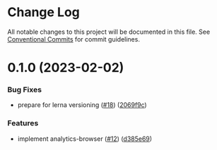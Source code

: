 # Change Log

All notable changes to this project will be documented in this file.
See [Conventional Commits](https://conventionalcommits.org) for commit guidelines.

# 0.1.0 (2023-02-02)


### Bug Fixes

* prepare for lerna versioning ([#18](https://github.com/coxwave/coxwave-typescript/issues/18)) ([2069f9c](https://github.com/coxwave/coxwave-typescript/commit/2069f9c8afd99c6dbc60b4a2e887e481629dd6ae))


### Features

* implement analytics-browser ([#12](https://github.com/coxwave/coxwave-typescript/issues/12)) ([d385e69](https://github.com/coxwave/coxwave-typescript/commit/d385e69d0720a070e44de7b2a0f815895718d3d2))
